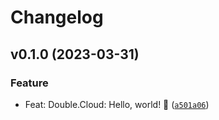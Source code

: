 # Changelog

<!--next-version-placeholder-->

## v0.1.0 (2023-03-31)
### Feature
* Feat: Double.Cloud: Hello, world! 🚀 ([`a501a06`](https://github.com/doublecloud/python-sdk/commit/a501a065cf9715cb564a88de792951125fbd3300))
